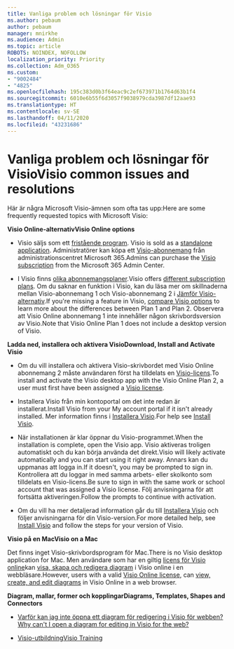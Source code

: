 ```yaml
---
title: Vanliga problem och lösningar för Visio
ms.author: pebaum
author: pebaum
manager: mnirkhe
ms.audience: Admin
ms.topic: article
ROBOTS: NOINDEX, NOFOLLOW
localization_priority: Priority
ms.collection: Adm_O365
ms.custom:
- "9002484"
- "4825"
ms.openlocfilehash: 195c383d0b3f64eac9c2ef673971b1764d63b1f4
ms.sourcegitcommit: 6010e6b55f6d3057f9038979cda3987df12aae93
ms.translationtype: HT
ms.contentlocale: sv-SE
ms.lasthandoff: 04/11/2020
ms.locfileid: "43231686"
---
```

# <a name="visio-common-issues-and-resolutions"></a><span data-ttu-id="1e99e-102">Vanliga problem och lösningar för Visio</span><span class="sxs-lookup"><span data-stu-id="1e99e-102">Visio common issues and resolutions</span></span>

<span data-ttu-id="1e99e-103">Här är några Microsoft Visio-ämnen som ofta tas upp:</span><span class="sxs-lookup"><span data-stu-id="1e99e-103">Here are some frequently requested topics with Microsoft Visio:</span></span>

<span data-ttu-id="1e99e-104">**Visio Online-alternativ**</span><span class="sxs-lookup"><span data-stu-id="1e99e-104">**Visio Online options**</span></span>

- <span data-ttu-id="1e99e-105">Visio säljs som ett [fristående program](https://products.office.com/visio/flowchart-software). </span><span class="sxs-lookup"><span data-stu-id="1e99e-105">Visio is sold as a [standalone application](https://products.office.com/visio/flowchart-software).</span></span> <span data-ttu-id="1e99e-106">Administratörer kan köpa ett [Visio-abonnemang](https://docs.microsoft.com/alchemyinsights/purchase-visio-subscription) från administrationscentret Microsoft 365.</span><span class="sxs-lookup"><span data-stu-id="1e99e-106">Admins can purchase the [Visio subscription](https://docs.microsoft.com/alchemyinsights/purchase-visio-subscription) from the Microsoft 365 Admin Center.</span></span>

- <span data-ttu-id="1e99e-107">I Visio finns [olika abonnemangsplaner](https://products.office.com/visio/microsoft-visio-plans-and-pricing-compare-visio-options).</span><span class="sxs-lookup"><span data-stu-id="1e99e-107">Visio offers [different subscription plans](https://products.office.com/visio/microsoft-visio-plans-and-pricing-compare-visio-options).</span></span> <span data-ttu-id="1e99e-108">Om du saknar en funktion i Visio, kan du läsa mer om skillnaderna mellan Visio-abonnemang 1 och Visio-abonnemang 2 i [Jämför Visio-alternativ](https://products.office.com/visio/microsoft-visio-plans-and-pricing-compare-visio-options).</span><span class="sxs-lookup"><span data-stu-id="1e99e-108">If you're missing a feature in Visio, [compare Visio options](https://products.office.com/visio/microsoft-visio-plans-and-pricing-compare-visio-options) to learn more about the differences between Plan 1 and Plan 2.</span></span>  <span data-ttu-id="1e99e-109">Observera att Visio Online abonnemang 1 inte innehåller någon skrivbordsversion av Visio.</span><span class="sxs-lookup"><span data-stu-id="1e99e-109">Note that Visio Online Plan 1 does not include a desktop version of Visio.</span></span>

<span data-ttu-id="1e99e-110">**Ladda ned, installera och aktivera Visio**</span><span class="sxs-lookup"><span data-stu-id="1e99e-110">**Download, Install and Activate Visio**</span></span>

- <span data-ttu-id="1e99e-111">Om du vill installera och aktivera Visio-skrivbordet med Visio Online abonnemang 2 måste användaren först ha tilldelats en [Visio-licens](https://docs.microsoft.com/office365/admin/subscriptions-and-billing/assign-licenses-to-users).</span><span class="sxs-lookup"><span data-stu-id="1e99e-111">To install and activate the Visio desktop app with the Visio Online Plan 2, a user must first have been assigned a [Visio license](https://docs.microsoft.com/office365/admin/subscriptions-and-billing/assign-licenses-to-users).</span></span>

- <span data-ttu-id="1e99e-112">Installera Visio från min kontoportal om det inte redan är installerat.</span><span class="sxs-lookup"><span data-stu-id="1e99e-112">Install Visio from your My account portal if it isn't already installed.</span></span> <span data-ttu-id="1e99e-113">Mer information finns i [Installera Visio](https://support.office.com/article/f98f21e3-aa02-4827-9167-ddab5b025710).</span><span class="sxs-lookup"><span data-stu-id="1e99e-113">For help see [Install Visio](https://support.office.com/article/f98f21e3-aa02-4827-9167-ddab5b025710).</span></span>

- <span data-ttu-id="1e99e-114">När installationen är klar öppnar du Visio-programmet.</span><span class="sxs-lookup"><span data-stu-id="1e99e-114">When the installation is complete, open the Visio app.</span></span> <span data-ttu-id="1e99e-115">Visio aktiveras troligen automatiskt och du kan börja använda det direkt.</span><span class="sxs-lookup"><span data-stu-id="1e99e-115">Visio will likely activate automatically and you can start using it right away.</span></span> <span data-ttu-id="1e99e-116">Annars kan du uppmanas att logga in.</span><span class="sxs-lookup"><span data-stu-id="1e99e-116">If it doesn't, you may be prompted to sign in.</span></span> <span data-ttu-id="1e99e-117">Kontrollera att du loggar in med samma arbets- eller skolkonto som tilldelats en Visio-licens.</span><span class="sxs-lookup"><span data-stu-id="1e99e-117">Be sure to sign in with the same work or school account that was assigned a Visio license.</span></span> <span data-ttu-id="1e99e-118">Följ anvisningarna för att fortsätta aktiveringen.</span><span class="sxs-lookup"><span data-stu-id="1e99e-118">Follow the prompts to continue with activation.</span></span>

- <span data-ttu-id="1e99e-119">Om du vill ha mer detaljerad information går du till [Installera Visio](https://support.office.com/article/f98f21e3-aa02-4827-9167-ddab5b025710) och följer anvisningarna för din Visio-version.</span><span class="sxs-lookup"><span data-stu-id="1e99e-119">For more detailed help, see [Install Visio](https://support.office.com/article/f98f21e3-aa02-4827-9167-ddab5b025710) and follow the steps for your version of Visio.</span></span>

<span data-ttu-id="1e99e-120">**Visio på en Mac**</span><span class="sxs-lookup"><span data-stu-id="1e99e-120">**Visio on a Mac**</span></span>

<span data-ttu-id="1e99e-121">Det finns inget Visio-skrivbordsprogram för Mac.</span><span class="sxs-lookup"><span data-stu-id="1e99e-121">There is no Visio desktop application for Mac.</span></span> <span data-ttu-id="1e99e-122">Men användare som har en giltig [licens för Visio online](https://docs.microsoft.com/office365/admin/subscriptions-and-billing/assign-licenses-to-users)kan [visa, skapa och redigera diagram](https://support.office.com/article/06f04845-91b8-4e8f-881f-a43c970735fc) i Visio online i en webbläsare.</span><span class="sxs-lookup"><span data-stu-id="1e99e-122">However, users with a valid [Visio Online license](https://docs.microsoft.com/office365/admin/subscriptions-and-billing/assign-licenses-to-users), can [view, create, and edit diagrams](https://support.office.com/article/06f04845-91b8-4e8f-881f-a43c970735fc) in Visio Online in a web browser.</span></span>

<span data-ttu-id="1e99e-123">**Diagram, mallar, former och kopplingar**</span><span class="sxs-lookup"><span data-stu-id="1e99e-123">**Diagrams, Templates, Shapes and Connectors**</span></span>

- [<span data-ttu-id="1e99e-124">Varför kan jag inte öppna ett diagram för redigering i Visio för webben?</span><span class="sxs-lookup"><span data-stu-id="1e99e-124">Why can't I open a diagram for editing in Visio for the web?</span></span>](https://support.microsoft.com/sv-SE/office/why-can-t-i-open-a-diagram-for-editing-in-visio-for-the-web-ea4a23d3-21d3-4878-945e-cf1be4140357)

- [<span data-ttu-id="1e99e-125">Visio-utbildning</span><span class="sxs-lookup"><span data-stu-id="1e99e-125">Visio Training</span></span>](https://support.office.com/article/visio-training-e058bcfa-1d90-4653-afc6-e84d54cf94a6)
